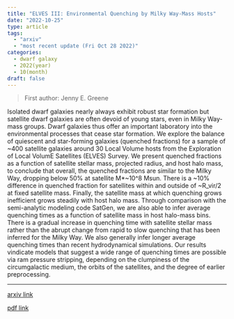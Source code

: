 ```yaml
---
title: "ELVES III: Environmental Quenching by Milky Way-Mass Hosts"
date: "2022-10-25"
type: article
tags:
  - "arxiv"
  - "most recent update (Fri Oct 28 2022)"
categories:
  - dwarf galaxy
  - 2022(year)
  - 10(month)
draft: false
---
```


> First author: Jenny E. Greene

 Isolated dwarf galaxies nearly always exhibit robust star formation but
satellite dwarf galaxies are often devoid of young stars, even in Milky
Way-mass groups. Dwarf galaxies thus offer an important laboratory into the
environmental processes that cease star formation. We explore the balance of
quiescent and star-forming galaxies (quenched fractions) for a sample of ~400
satellite galaxies around 30 Local Volume hosts from the Exploration of Local
VolumE Satellites (ELVES) Survey. We present quenched fractions as a function
of satellite stellar mass, projected radius, and host halo mass, to conclude
that overall, the quenched fractions are similar to the Milky Way, dropping
below 50\% at satellite M*~10^8 Msun. There is a ~10% difference in quenched
fraction for satellites within and outside of ~R_vir/2 at fixed satellite mass.
Finally, the satellite mass at which quenching grows inefficient grows steadily
with host halo mass. Through comparison with the semi-analytic modeling code
SatGen, we are also able to infer average quenching times as a function of
satellite mass in host halo-mass bins. There is a gradual increase in quenching
time with satellite stellar mass rather than the abrupt change from rapid to
slow quenching that has been inferred for the Milky Way. We also generally
infer longer average quenching times than recent hydrodynamical simulations.
Our results vindicate models that suggest a wide range of quenching times are
possible via ram pressure stripping, depending on the clumpiness of the
circumgalactic medium, the orbits of the satellites, and the degree of earlier
preprocessing.

---
[arxiv link](http://arxiv.org/abs/2210.14237v1)

[pdf link](http://arxiv.org/pdf/2210.14237v1)